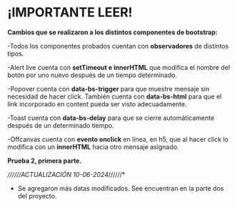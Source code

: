 # ¡IMPORTANTE LEER!

**Cambios que se realizaron a los distintos componentes de bootstrap:**

-Todos los componentes probados cuentan con **observadores** de distintos tipos.

-Alert live cuenta con **setTimeout e innerHTML** que modifica el nombre del botón por uno nuevo después de un tiempo determinado.

-Popover cuenta con **data-bs-trigger** para que muestre mensaje sin necesidad de hacer click. También cuenta con **data-bs-html** para que el link incorporado en content pueda ser visto adecuadamente.

-Toast cuenta con **data-bs-delay** para que se cierre automáticamente después de un determinado tiempo.

-Offcanvas cuenta con **evento onclick** en línea, en h5, que al hacer click lo modifica con un **innerHTML** hacia otro mensaje asignado.


**Prueba 2, primera parte.**

*//////ACTUALIZACIÓN 10-06-2024*//////*
-  Se agregaron más datas modificados. See encuentran en la parte dos del proyecto.


